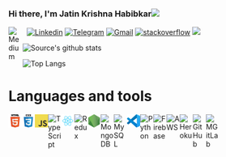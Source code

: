 ### Hi there, I'm Jatin Krishna Habibkar<img src="https://media.giphy.com/media/hvRJCLFzcasrR4ia7z/giphy.gif" height="25px">
[<img align="left" alt="Medium" width="28px" src="https://cdn4.iconfinder.com/data/icons/social-media-2210/24/Medium-152.png" />](https://jatinhabibkar.medium.com/) &nbsp;
[![Linkedin](https://img.shields.io/badge/-LinkedIn-blue?style=flat&logo=Linkedin&logoColor=white)](https://www.linkedin.com/in/jatinhabibkar)
[![Telegram](https://img.shields.io/badge/-Telegram-blue?style=flat&logo=Telegram&logoColor=white)](https://t.me/autocadme)
[![Gmail](https://img.shields.io/badge/-Gmail-c14438?style=flat&logo=Gmail&logoColor=white)](mailto:jatinkrishnahabibkar@gmail.com)
[![stackoverflow](https://img.shields.io/badge/-stackoverflow-orange)](https://stackoverflow.com/users/9776821/jatin-krishna-habibkar)
![](https://visitor-badge.glitch.me/badge?page_id=jatinhabibkar.jatinhabibkar)


![Source's github stats](https://github-readme-stats.vercel.app/api?username=jatinhabibkar&count_private=true&show_icons=true&theme=dark&bg_color=0D1117&hide_border=true&showicons=true)

![Top Langs](https://github-readme-stats.vercel.app/api/top-langs/?username=jatinhabibkar&layout=compact&langs_count=5&theme=dark&bg_color=0D1117&hide_border=true&hide=html,css,php&card_width=445)


# Languages and tools

<img align="left" alt="HTML5" width="26px" src="https://raw.githubusercontent.com/github/explore/80688e429a7d4ef2fca1e82350fe8e3517d3494d/topics/html/html.png" />
<img align="left" alt="CSS3" width="26px" src="https://raw.githubusercontent.com/github/explore/80688e429a7d4ef2fca1e82350fe8e3517d3494d/topics/css/css.png" />
<img align="left" alt="JavaScript" width="26px" src="https://raw.githubusercontent.com/github/explore/80688e429a7d4ef2fca1e82350fe8e3517d3494d/topics/javascript/javascript.png" />
<img align="left" alt="TypeScript" width="26px" src="https://cdn.iconscout.com/icon/free/png-512/typescript-1174965.png" />
<img align="left" alt="React" width="26px" src="https://raw.githubusercontent.com/github/explore/80688e429a7d4ef2fca1e82350fe8e3517d3494d/topics/react/react.png" />
<img align="left" alt="Redux" width="26px" src="https://img.icons8.com/color/452/redux.png" />
<img align="left" alt="Node.js" width="26px" src="https://raw.githubusercontent.com/github/explore/80688e429a7d4ef2fca1e82350fe8e3517d3494d/topics/nodejs/nodejs.png" />
<img align="left" alt="MongoDB" width="26px" src="https://img.icons8.com/color/452/mongodb.png" />
<img align="left" alt="MySQL" width="26px" src="https://www.freepnglogos.com/uploads/logo-mysql-png/logo-mysql-mysql-and-moodle-elearningworld-5.png" />
<img align="left" alt="Visual Studio Code" width="26px" src="https://raw.githubusercontent.com/github/explore/80688e429a7d4ef2fca1e82350fe8e3517d3494d/topics/visual-studio-code/visual-studio-code.png" />
<img align="left" alt="Python" width="26px" src="https://icons.iconarchive.com/icons/cornmanthe3rd/plex/512/Other-python-icon.png" />
<img align="left" alt="Firebase" width="26px" src="https://img.icons8.com/color/452/firebase.png" />
<img align="left" alt="AWS" width="26px" src="https://cdn.iconscout.com/icon/free/png-512/aws-1869025-1583149.png" />
<img align="left" alt="Heroku" width="26px" src="https://cdn-icons-png.flaticon.com/512/873/873120.png" />
<img align="left" alt="GitHub" width="26px" src="https://icon-library.com/images/github-icon-white/github-icon-white-6.jpg" />
<img align="left" alt="MGitLab" width="26px" src="https://cdn.iconscout.com/icon/free/png-256/gitlab-282507.png" />
